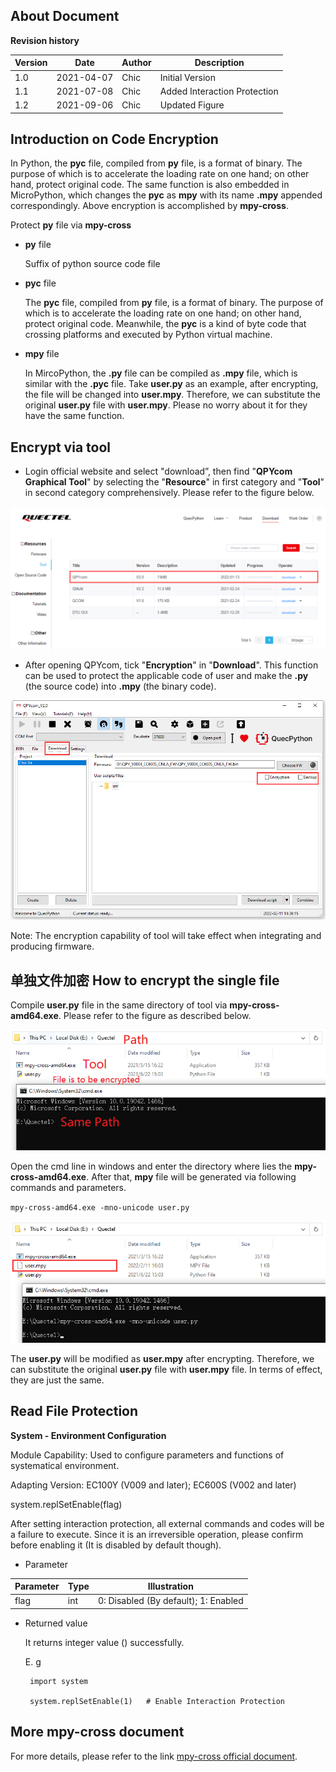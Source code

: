 ## About Document

**Revision history**

| Version | Date       | Author | Description                  |
| ------- | ---------- | ------ | ---------------------------- |
| 1.0     | 2021-04-07 | Chic   | Initial Version              |
| 1.1     | 2021-07-08 | Chic   | Added Interaction Protection |
| 1.2     | 2021-09-06 | Chic   | Updated Figure               |



## Introduction on Code Encryption

In Python, the **pyc** file, compiled from **py** file, is a format of binary. The purpose of which is to accelerate the loading rate on one hand; on other hand,  protect original code. The same function is also embedded in MicroPython, which changes the **pyc** as **mpy** with its name **.mpy** appended correspondingly. Above encryption is accomplished by **mpy-cross**. 

Protect **py** file via **mpy-cross**

- **py** file

  Suffix of python source code file 

- **pyc** file 

  The **pyc** file, compiled from **py** file, is a format of binary. The purpose of which is to accelerate the loading rate on one hand; on other hand, protect original code.  Meanwhile, the **pyc** is a kind of byte code that crossing platforms and executed by Python virtual machine. 

- **mpy** file

  In MircoPython, the **.py** file can be compiled as **.mpy** file, which is similar with the **.pyc** file. Take **user.py** as an example, after encrypting, the file will be changed into **user.mpy**.  Therefore, we can substitute the original **user.py** file with **user.mpy**. Please no worry about it for they have the same function. 
  
  




## Encrypt via tool 

- Login official website and select "download”, then find "**QPYcom Graphical Tool**"  by selecting the "**Resource**" in first category and "**Tool**" in second category comprehensively. Please refer to the figure below.  

![CodeEncryption_01](media\CodeEncryption_01.png)

- After opening QPYcom, tick "**Encryption**" in "**Download**". This function can be used to protect the applicable code of user and make the **.py** (the source code) into **.mpy** (the binary code).

![CodeEncryption_02](media\CodeEncryption_02.png)

Note: The encryption capability of tool will take effect when integrating and producing firmware. 

## 单独文件加密 How to encrypt the single file

Compile **user.py** file in the same directory of tool via **mpy-cross-amd64.exe**. Please refer to the figure as described below.

![CodeEncryption_03](media\CodeEncryption_03.png)

 

Open the cmd line in windows and enter the directory where lies the **mpy-cross-amd64.exe**. After that, **mpy** file will be generated via following commands and parameters. 

`mpy-cross-amd64.exe -mno-unicode user.py`

![CodeEncryption_04](media\CodeEncryption_04.png)

The **user.py** will be modified as **user.mpy** after encrypting. Therefore, we can substitute the original **user.py** file with **user.mpy** file. In terms of effect, they are just the same. 

## Read File Protection 

**System - Environment Configuration**

Module Capability: Used to configure parameters and functions of systematical environment.

Adapting Version: EC100Y (V009 and later); EC600S (V002 and later)

system.replSetEnable(flag)

After setting interaction protection, all external commands and codes will be a failure to execute. Since it is an irreversible operation, please confirm before enabling it (It is disabled by default though). 

- Parameter

| Parameter | Type | Illustration                         |
| --------- | ---- | ------------------------------------ |
| flag      | int  | 0: Disabled (By default); 1: Enabled |

- Returned value

  It returns integer value () successfully.

  E. g

  ```
   import system
   
   system.replSetEnable(1)   # Enable Interaction Protection
  ```

## More mpy-cross document

For more details, please refer to the link  <a href="https://pypi.org/project/mpy-cross/1.9.3/">mpy-cross official document</a>.

